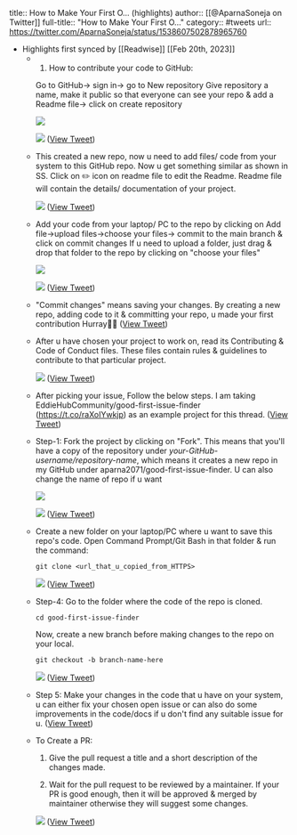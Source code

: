 title:: How to Make Your First O... (highlights)
author:: [[@AparnaSoneja on Twitter]]
full-title:: "How to Make Your First O..."
category:: #tweets
url:: https://twitter.com/AparnaSoneja/status/1538607502878965760

- Highlights first synced by [[Readwise]] [[Feb 20th, 2023]]
	- 1. How to contribute your code to GitHub:
	  
	  Go to GitHub-> sign in-> go to New repository
	  Give repository a name, make it public so that everyone can see your repo & add a Readme file-> click on create repository 
	  
	  ![](https://pbs.twimg.com/media/FVoZJpHaIAAyOq4.jpg) 
	  
	  ![](https://pbs.twimg.com/media/FVob3IQakAAyJAZ.png) ([View Tweet](https://twitter.com/AparnaSoneja/status/1538607517802299392))
	- This created a new repo, now u need to add files/ code from your system to this GitHub repo.
	  Now u get something similar as shown in SS. Click on ✏️ icon on readme file to edit the Readme.
	  Readme file will contain the details/ documentation of your project. 
	  
	  ![](https://pbs.twimg.com/media/FVodfCMaIAACMFi.png) ([View Tweet](https://twitter.com/AparnaSoneja/status/1538607526094438400))
	- Add your code from your laptop/ PC to the repo by clicking on Add file->upload files->choose your files-> commit to the main branch & click on commit changes
	  If u need to upload a folder, just drag & drop that folder to the repo by clicking on "choose your files" 
	  
	  ![](https://pbs.twimg.com/media/FVoeZvHaMAAJbZh.jpg) 
	  
	  ![](https://pbs.twimg.com/media/FVofMp4aQAE_ZDt.png) ([View Tweet](https://twitter.com/AparnaSoneja/status/1538607534671798272))
	- "Commit changes" means saving your changes.
	  By creating a new repo, adding code to it & committing your repo, u made your first contribution
	  Hurray🥳🥳 ([View Tweet](https://twitter.com/AparnaSoneja/status/1538607539369422848))
	- After u have chosen your project to work on, read its Contributing & Code of Conduct files.
	  These files contain rules & guidelines to contribute to that particular project. 
	  
	  ![](https://pbs.twimg.com/media/FVoiAHkaIAANA2d.png) ([View Tweet](https://twitter.com/AparnaSoneja/status/1538607551285428224))
	- After picking your issue, Follow the below steps.
	  I am taking EddieHubCommunity/good-first-issue-finder (https://t.co/raXoIYwkjp) as an example project for this thread. ([View Tweet](https://twitter.com/AparnaSoneja/status/1538607559816679424))
	- Step-1: Fork the project by clicking on "Fork".
	  This means that you'll have a copy of the repository under _your-GitHub-username/repository-name_, which means it creates a new repo in my GitHub under aparna2071/good-first-issue-finder.
	  U can also change the name of repo if u want 
	  
	  ![](https://pbs.twimg.com/media/FVonpovacAAKyWa.png) 
	  
	  ![](https://pbs.twimg.com/media/FVonptiaQAAfzqa.png) ([View Tweet](https://twitter.com/AparnaSoneja/status/1538607568075255808))
	- Create a new folder on your laptop/PC where u want to save this repo's code.
	  Open Command Prompt/Git Bash in that folder & run the command:
	  ```
	  git clone <url_that_u_copied_from_HTTPS>
	  
	  ``` 
	  
	  ![](https://pbs.twimg.com/media/FVotC29aAAAJr6D.png) ([View Tweet](https://twitter.com/AparnaSoneja/status/1538607583673880576))
	- Step-4: Go to the folder where the code of the repo is cloned.
	  ```
	  cd good-first-issue-finder
	  
	  ```
	  Now, create a new branch before making changes to the repo on your local.
	  ```
	  git checkout -b branch-name-here
	  ``` 
	  
	  ![](https://pbs.twimg.com/media/FVov-abaQAAiYF2.png) ([View Tweet](https://twitter.com/AparnaSoneja/status/1538607597208899584))
	- Step 5: Make your changes in the code that u have on your system, u can either fix your chosen open issue or can also do some improvements in the code/docs if u don't find any suitable issue for u. ([View Tweet](https://twitter.com/AparnaSoneja/status/1538607605278740480))
	- To Create a PR:
	  1. Give the pull request a title and a short description of the changes made. 
	  
	  2.  Wait for the pull request to be reviewed by a maintainer. If your PR is good enough, then it will be approved & merged by maintainer otherwise they will suggest some changes. 
	  
	  ![](https://pbs.twimg.com/media/FVo4-ihaAAAd3E0.png) ([View Tweet](https://twitter.com/AparnaSoneja/status/1538607644646449152))
